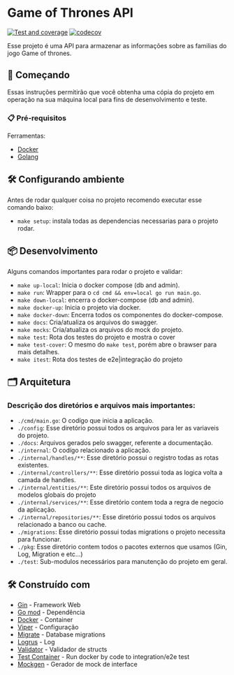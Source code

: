 # Game of Thrones API
[![Test and coverage](https://github.com/PatrickChagastavares/game-of-thrones/actions/workflows/tests.yml/badge.svg?branch=main)](https://github.com/PatrickChagastavares/game-of-thrones/actions/workflows/tests.yml)
[![codecov](https://codecov.io/gh/PatrickChagastavares/game-of-thrones/branch/main/graph/badge.svg?token=QB8MFFU8XL)](https://codecov.io/gh/PatrickChagastavares/game-of-thrones)

Esse projeto é uma API para armazenar as informações sobre as familias do jogo Game of thrones.

## 🚀 Começando

Essas instruções permitirão que você obtenha uma cópia do projeto em operação na sua máquina local para fins de desenvolvimento e teste.

### 📋 Pré-requisitos

Ferramentas:

- [Docker](https://docs.docker.com/engine/install/)
- [Golang](https://golang.org/doc/install)

## 🛠 Configurando ambiente

Antes de rodar qualquer coisa no projeto recomendo executar esse comando baixo:

- `make setup`: instala todas as dependencias necessarias para o projeto rodar.

## 📦 Desenvolvimento

Alguns comandos importantes para rodar o projeto e validar:

- `make up-local`: Inicia o docker compose (db and admin).
- `make run`: Wrapper para o `cd cmd && env=local go run main.go`.
- `make down-local`: encerra o docker-compose (db and admin).
- `make docker-up`: Inicia o projeto via docker.
- `make docker-down`: Encerra todos os componentes do docker-compose.
- `make docs`: Cria/atualiza os arquivos do swagger.
- `make mocks`: Cria/atualiza os arquivos do mock do projeto.
- `make test`: Rota dos testes do projeto e mostra o cover
- `make test-cover`: O mesmo do `make test`, porém abre o brawser para mais detalhes.
- `make itest`: Rota dos testes de e2e|integração do projeto


## 🗂 Arquitetura

### Descrição dos diretórios e arquivos mais importantes:

- `./cmd/main.go`: O codígo que inicia a aplicação.
- `./config`: Esse diretório possui todos os arquivos para ler as variaveis do projeto.
- `./docs`: Arquivos gerados pelo swagger, referente a documentação.
- `./internal`: O codígo relacionado a aplicação.
- `./internal/handles/**`: Esse diretório possui o registro todas as rotas existentes.
- `./internal/controllers/**`: Esse diretório possui toda as logica volta a camada de handles.
- `./internal/entities/**`: Este diretório possui todos os arquivos de modelos globais do projeto
- `./internal/services/**`: Esse diretório contem toda a regra de negocio da aplicação.
- `./internal/repositories/**`: Esse diretório possui todos os arquivos relacionado a banco ou cache.
- `./migrations`: Esse diretório possui todas migrations o projeto necessita para funcionar.
- `./pkg`: Esse diretório contem todos o pacotes externos que usamos (Gin, Log, Migration e etc...)
- `./test`: Sub-modulos necessários para manutenção do projeto em geral.


## 🛠️ Construído com

- [Gin](https://gin-gonic.com) - Framework Web
- [Go mod](https://blog.golang.org/using-go-modules) - Dependência
- [Docker](https://docs.docker.com) - Container
- [Viper](https://github.com/spf13/viper) - Configuração
- [Migrate](https://github.com/golang-migrate/migrate) - Database migrations
- [Logrus](github.com/sirupsen/logrus) - Log
- [Validator](github.com/go-playground/validator/v10) - Validador de structs
- [Test Container](https://golang.testcontainers.org/) - Run docker by code to integration/e2e test
- [Mockgen](https://github.com/golang/mock) - Gerador de mock de interface

